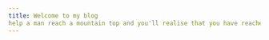 ```yaml
---
title: Welcome to my blog
help a man reach a mountain top and you'll realise that you have reached it too
---
```


